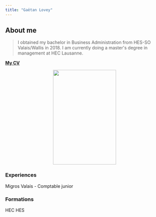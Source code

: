 ```yaml
---
title: "Gaëtan Lovey"
---
```

## About me

> I obtained my bachelor in Business Administration from HES-SO Valais/Wallis in 2018. 
> I am currently doing a master's degree in management at HEC Lausanne. 

[__**My CV**__](https://glovey.netlify.app/en/curriculum-vitæ/)

<p align="center">
  <img src="/profile.png" width="200" height="300"/>
</p>

### Experiences 

Migros Valais - Comptable junior

### Formations
<script defer src="/static/fontawesome/css/fontawesome-all.min.css"></script>


<i class="fas fa-graduation-cap"></i> HEC 
<i class="fas fa-graduation-cap"></i> HES
